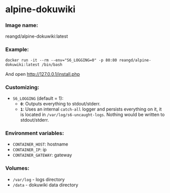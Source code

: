 alpine-dokuwiki
===


### Image name:
reangd/alpine-dokuwiki:latest


### Example:
```
docker run -it --rm --env="S6_LOGGING=0" -p 80:80 reangd/alpine-dokuwiki:latest /bin/bash
```

And open http://127.0.0.1/install.php


### Customizing:
* `S6_LOGGING` (default = 1): 
  * **`0`**: Outputs everything to stdout/stderr.
  * **`1`**: Uses an internal `catch-all` logger and persists everything on it, it is located in `/var/log/s6-uncaught-logs`. Nothing would be written to stdout/stderr.


### Environment variables:
* `CONTAINER_HOST`: hostname
* `CONTAINER_IP`: ip
* `CONTAINER_GATEWAY`: gateway


### Volumes:
* `/var/log` - logs directory
* `/data` - dokuwiki data directory
